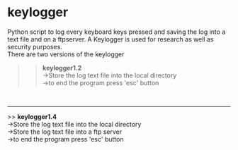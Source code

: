 # keylogger
Python script to log every keyboard keys pressed and saving the log into a text file and on a ftpserver. A Keylogger is used for research as well as security purposes.<br>
There are two versions of the keylogger

>> <b>keylogger1.2</b><br>
->Store the log text file into the local directory<br>
->to end the program press 'esc' button<br>
<br>
<hr background="black">
>> <b>keylogger1.4</b><br>
->Store the log text file into the local directory<br>
->Store the log text file into a ftp server<br>
->to end the program press 'esc' button<br>
